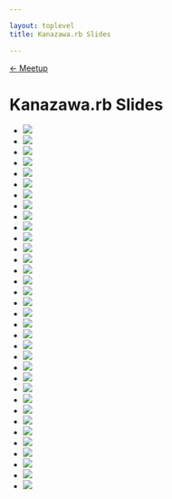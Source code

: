 ```yaml
---

layout: toplevel
title: Kanazawa.rb Slides

---
```


[<- Meetup](./)

Kanazawa.rb Slides
==================
<ul class="slides">
  <li data-date="2014-02-15">
    <a target="_blank" href="https://speakerdeck.com/kkabetani/kanazawa-dot-rb-slides">
      <img src="https://speakerd.s3.amazonaws.com/presentations/5aa8d82078ff013188c26efb74ab2287/slide_0.jpg" />
    </a>
  </li>
  <li data-date="2014-02-15">
    <a target="_blank" href="https://speakerdeck.com/hi104/emberjs-dot-comfalseroutingfalsedemowojian-you">
      <img src="https://speakerd.s3.amazonaws.com/presentations/7bf80930790d013188c26efb74ab2287/slide_0.jpg" />
    </a>
  </li>
  <li data-date="2014-02-15">
    <a target="_blank" href="http://www.slideshare.net/cottondesu/ss-31242666">
      <img src="http://image.slidesharecdn.com/random-140215095920-phpapp02/95/slide-1-638.jpg?cb=1392480306" />
    </a>
  </li>
  <li data-date="2014-02-15">
    <a target="_blank" href="http://www.slideshare.net/takumimurano505/lombok-java">
      <img src="http://image.slidesharecdn.com/lombokjava-140215010446-phpapp01/95/slide-1-638.jpg?cb=1392448059" />
    </a>
  </li>
  <li data-date="2014-02-15">
    <a target="_blank" href="http://www.slideshare.net/yizawa/ntp-ampattack">
      <img src="http://image.slidesharecdn.com/ntp-amp-attack-140215011108-phpapp01/95/slide-1-638.jpg?cb=1392448319" />
    </a>
  </li>
  <li data-date="2014-02-15">
    <a target="_blank" href="https://speakerdeck.com/wtnabe/re-awk">
      <img src="https://speakerd.s3.amazonaws.com/presentations/d1585d20783201315a201214273280ab/slide_0.jpg" />
    </a>
  </li>
  <li data-date="2014-02-15">
    <a target="_blank" href="https://speakerdeck.com/wtnabe/learned-in-the-past-helps-me">
      <img src="https://speakerd.s3.amazonaws.com/presentations/3b1bc6407834013117e47a3d3f60dcf4/slide_0.jpg" />
    </a>
  </li>
  <li data-date="2013-11-23">
    <a target="_blank" href="http://www.slideshare.net/yotaichino/web2py4beginner">
      <img src="http://image.slidesharecdn.com/web2py4beginner-131123012714-phpapp02/95/slide-1-638.jpg?cb=1385191848" />
    </a>
  </li>
  <li data-date="2013-11-23">
    <a target="_blank" href="https://speakerdeck.com/wtnabe/learning-rubys-dynamism-with-rails">
      <img src="https://speakerd.s3.amazonaws.com/presentations/f0954410380d013196a71a9d6806e3ee/slide_0.jpg" />
    </a>
  </li>
  <li data-date="2013-11-23">
    <a target="_blank" href="http://www.slideshare.net/yizawa/getting-started-with-ror4-bs3">
      <img src="http://image.slidesharecdn.com/gettingstargedwithror4bs3-131122234806-phpapp02/95/slide-1-638.jpg?cb=1385185780" />
    </a>
  </li>
  <li data-date="2013-10-20">
    <a target="_blank" href="http://www.slideshare.net/yizawa/ss-27372185">
      <img src="http://image.slidesharecdn.com/random-131019230839-phpapp01/95/slide-1-638.jpg?cb=1382242185" />
    </a>
  </li>
  <li data-date="2013-10-19">
    <a target="_blank" href="https://speakerdeck.com/wtnabe/testing-framework-intro">
      <img src="https://speakerd.s3.amazonaws.com/presentations/feb0ab501b880131be877a49242921bf/slide_0.jpg" />
    </a>
  </li>
  <li data-date="2013-10-19">
    <a target="_blank" href="https://speakerdeck.com/kkabetani/rspechazimemasita">
      <img src="https://speakerd.s3.amazonaws.com/presentations/61df93b01b87013142011a0358ec46ef/slide_0.jpg" />
    </a>
  </li>
  <li data-date="2013-10-19">
    <a target="_blank" href="https://speakerdeck.com/wtnabe/ordinary-practices">
      <img src="https://speakerd.s3.amazonaws.com/presentations/46a789201ba50131a9d202993f0ac9bb/slide_0.jpg" />
    </a>
  </li>
  <li data-date="2013-09-28">
    <a target="_blank" href="https://speakerdeck.com/wtnabe/search-and-destroy-in-ruby">
      <img src="https://speakerd.s3.amazonaws.com/presentations/7f558fe00ae20131d1e476d27cbbb36b/slide_0.jpg" />
    </a>
  </li>
  <li data-date="2013-08-25">
    <a target="_blank" href="http://www.slideshare.net/tomokazu/kanazawa-rb-12pub">
      <img src="http://image.slidesharecdn.com/kanazawarb12pub-130824210857-phpapp01/95/slide-1-638.jpg?cb=1379469008" />
    </a>
  </li>
  <li data-date="2013-08-24">
    <a target="_blank" href="http://www.slideshare.net/rch850/capify-all">
      <img src="http://image.slidesharecdn.com/capifyall-130824004103-phpapp02/95/slide-1-638.jpg?cb=1377322954" />
    </a>
  </li>
  <li data-date="2013-08-24">
    <a target="_blank" href="https://speakerdeck.com/shirokuro331/hello-docpad">
      <img src="https://speakerd.s3.amazonaws.com/presentations/0370c280eec70130026236a0670cc949/slide_0.jpg" />
    </a>
  </li>
  <li data-date="2013-08-24">
    <a target="_blank" href="http://www.slideshare.net/yizawa/rubydsl-25541986">
      <img src="http://image.slidesharecdn.com/dsl-130823235114-phpapp01/95/slide-1-638.jpg?cb=1377319918" />
    </a>
  </li>
  <li data-date="2013-06-16">
    <a target="_blank" href="http://www.slideshare.net/cottondesu/git-23054387">
      <img src="http://image.slidesharecdn.com/git-130616015346-phpapp02/95/slide-1-638.jpg?cb=1371648102" />
    </a>
  </li>
  <li data-date="2013-06-16">
    <a target="_blank" href="http://www.slideshare.net/tomokazu/githubs-hub">
      <img src="http://image.slidesharecdn.com/kanazawarb101-130615193705-phpapp02/95/slide-1-638.jpg?cb=1371398559" />
    </a>
  </li>
  <li data-date="2013-06-16">
    <a target="_blank" href="http://www.slideshare.net/tomokazu/kanazawa-rb-102">
      <img src="http://image.slidesharecdn.com/kanazawarb102-130615193942-phpapp02/95/slide-1-638.jpg?cb=1371343268" />
    </a>
  </li>
  <li data-date="2013-05-25">
    <a target="_blank" href="http://www.slideshare.net/yizawa/pow-21874326">
      <img src="http://image.slidesharecdn.com/pow-130525005539-phpapp02/95/slide-1-638.jpg?cb=1369461379" />
    </a>
  </li>
  <li data-date="2013-04-20">
    <a target="_blank" href="http://www.slideshare.net/yizawa/rvm-server">
      <img src="http://image.slidesharecdn.com/rvm-server-130420022229-phpapp02/95/slide-1-638.jpg?cb=1366442747" />
    </a>
  </li>
  <li data-date="2013-03-31">
    <a target="_blank" href="http://www.slideshare.net/yizawa/try-17934332">
      <img src="http://image.slidesharecdn.com/try-130330221243-phpapp02/95/slide-1-638.jpg?cb=1364699602" />
    </a>
  </li>
  <li data-date="2013-03-31">
    <a target="_blank" href="http://www.slideshare.net/okamototakuyasr2/meetup-7lt1">
      <img src="http://image.slidesharecdn.com/meetup-7-lt-1-130330221833-phpapp01/95/slide-1-638.jpg?cb=1364700060" />
    </a>
  </li>
  <li data-date="2013-03-30">
    <a target="_blank" href="http://www.slideshare.net/hiranabe/project-facilitation-at-kanazawarb">
      <img src="http://image.slidesharecdn.com/projectfacilitation20130330-kanazawa-rb-130330091655-phpapp02/95/slide-1-638.jpg?cb=1364653055" />
    </a>
  </li>
  <li data-date="2013-03-28">
    <a target="_blank" href="https://speakerdeck.com/kawaguti/so-agile-is-what">
      <img src="https://speakerd.s3.amazonaws.com/presentations/755170a07a1e0130222e12313809347f/slide_0.jpg" />
    </a>
  </li>
  <li data-date="2013-02-20">
    <a target="_blank" href="http://www.slideshare.net/IIJ_MOGOK/kanazawarb-slideshare">
      <img src="http://image.slidesharecdn.com/kanazawarb-slideshare-130219202417-phpapp02/95/slide-1-638.jpg?cb=1361338515" />
    </a>
  </li>
  <li data-date="2013-02-17">
    <a target="_blank" href="http://www.slideshare.net/KeisukeKita/sqale">
      <img src="http://image.slidesharecdn.com/sqale-130216203846-phpapp01/95/slide-1-638.jpg?cb=1361069743" />
    </a>
  </li>
  <li data-date="2013-02-17">
    <a target="_blank" href="http://www.slideshare.net/tomokazu/kanazawa-rb-06">
      <img src="http://image.slidesharecdn.com/kanazawarb06-130216195854-phpapp01/95/slide-1-638.jpg?cb=1361066894" />
    </a>
  </li>
  <li data-date="2012-08-19">
    <a target="_blank" href="https://speakerdeck.com/u/izawa/p/playing-with-jax">
      <img src="https://speakerd.s3.amazonaws.com/presentations/50304611edfca8000201146b/slide_0.jpg" />
    </a>
  </li>
  <li data-date="2012-08-18">
    <a target="_blank" href="https://speakerdeck.com/u/mitukiii/p/orefalse-ruby-huan-jing-wojian-ro-~-baribari~">
      <img src="https://speakerd.s3.amazonaws.com/presentations/502f3e2c9a533c000201ed43/slide_0.jpg" />
    </a>
  </li>
  <li data-date="2012-08-18">
    <a target="_blank" href="https://speakerdeck.com/u/wtnabe/p/beginning-ruby-with-markdown-and-more">
      <img src="https://speakerd.s3.amazonaws.com/presentations/502f05d721ffdc0002015658/slide_0.jpg" />
    </a>
  </li>
</ul>
